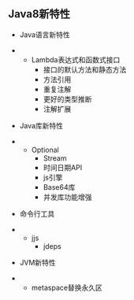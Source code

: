 ## Java8新特性

- Java语言新特性

- - Lambda表达式和函数式接口
    - 接口的默认方法和静态方法
    - 方法引用
    - 重复注解
    - 更好的类型推断
    - 注解扩展

- Java库新特性

- - Optional
    - Stream
    - 时间日期API
    - js引擎
    - Base64库
    - 并发库功能增强

- 命令行工具

- - jjs
    - jdeps

- JVM新特性

- - metaspace替换永久区